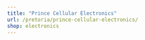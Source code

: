 ```yaml
---
title: "Prince Cellular Electronics"
url: /pretoria/prince-cellular-electronics/
shop: electronics
---
```

